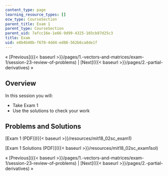 ```yaml
---
content_type: page
learning_resource_types: []
ocw_type: CourseSection
parent_title: Exam 1
parent_type: CourseSection
parent_uid: 7afcc16e-1e66-9d99-4325-103cb87d25c3
title: Exam
uid: e0b4b40b-f670-4dd4-ed86-562b6ca8de1f
---
```


« [Previous]({{< baseurl >}}/pages/1.-vectors-and-matrices/exam-1/session-23-review-of-problems) | [Next]({{< baseurl >}}/pages/2.-partial-derivatives) »

Overview
--------

In this session you will:

*   Take Exam 1
*   Use the solutions to check your work

Problems and Solutions
----------------------

[Exam 1 (PDF)]({{< baseurl >}}/resources/mit18_02sc_exam1)

[Exam 1 Solutions (PDF)]({{< baseurl >}}/resources/mit18_02sc_exam1sol)

« [Previous]({{< baseurl >}}/pages/1.-vectors-and-matrices/exam-1/session-23-review-of-problems) | [Next]({{< baseurl >}}/pages/2.-partial-derivatives) »